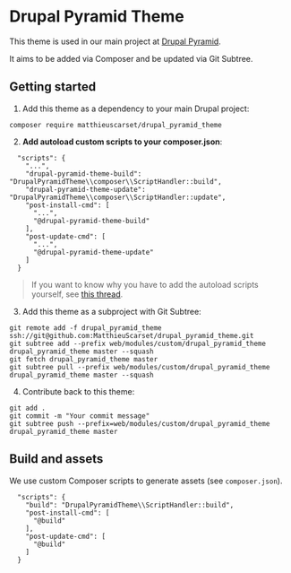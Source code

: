 # Drupal Pyramid Theme

This theme is used in our main project at [Drupal Pyramid](https://github.com/MatthieuScarset/drupal-pyramid).

It aims to be added via Composer and be updated via Git Subtree.

## Getting started

1. Add this theme as a dependency to your main Drupal project:
```
composer require matthieuscarset/drupal_pyramid_theme
```

2. **Add autoload custom scripts to your composer.json**:

```
  "scripts": {
    "...",
    "drupal-pyramid-theme-build": "DrupalPyramidTheme\\composer\\ScriptHandler::build",
    "drupal-pyramid-theme-update": "DrupalPyramidTheme\\composer\\ScriptHandler::update",
    "post-install-cmd": [
      "...",
      "@drupal-pyramid-theme-build"
    ],
    "post-update-cmd": [
      "...",
      "@drupal-pyramid-theme-update"
    ]
  }
```

> If you want to know why you have to add the autoload scripts yourself, see [this thread](https://github.com/composer/composer/issues/1193).


3. Add this theme as a subproject with Git Subtree:
```
git remote add -f drupal_pyramid_theme ssh://git@github.com:MatthieuScarset/drupal_pyramid_theme.git
git subtree add --prefix web/modules/custom/drupal_pyramid_theme drupal_pyramid_theme master --squash
git fetch drupal_pyramid_theme master
git subtree pull --prefix web/modules/custom/drupal_pyramid_theme drupal_pyramid_theme master --squash
```

4. Contribute back to this theme:
```
git add .
git commit -m "Your commit message"
git subtree push --prefix=web/modules/custom/drupal_pyramid_theme drupal_pyramid_theme master
```

## Build and assets

We use custom Composer scripts to generate assets (see `composer.json`).

```
  "scripts": {
    "build": "DrupalPyramidTheme\\ScriptHandler::build",
    "post-install-cmd": [
      "@build"
    ],
    "post-update-cmd": [
      "@build"
    ]
  }
```
